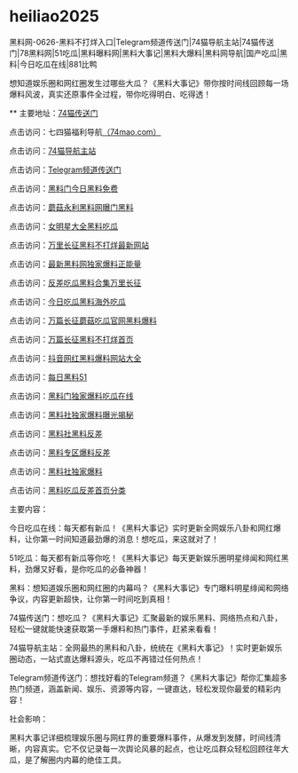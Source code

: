 # heiliao2025
黑料网-0626-黑料不打烊入口|Telegram频道传送门|74猫导航主站|74猫传送门|78黑料网|51吃瓜|黑料曝料网|黑料大事记|黑料大爆料|黑料网导航|国产吃瓜|黑料|今日吃瓜在线|881比鸭

想知道娱乐圈和网红圈发生过哪些大瓜？《黑料大事记》带你按时间线回顾每一场爆料风波，真实还原事件全过程，带你吃得明白、吃得透！

** 主要地址：<a href="https://74mao.com/">74猫传送门</a>

点击访问：七四猫福利导航<a href="https://74mao.com/">（74mao.com）</a>

点击访问：<a href="https://74mao.com/">74猫导航主站</a>

点击访问：<a href="https://74mao.com/">Telegram频道传送门</a>

点击访问：<a href="https://heiliaomenjinriheiliao.pages.dev/">黑料门今日黑料免费</a>

点击访问：<a href="https://moguyongliheiliao.pages.dev/">蘑菇永利黑料网曝门黑料</a>

点击访问：<a href="https://nvmingxingdaquanheiliao.pages.dev/">女明星大全黑料吃瓜</a>

点击访问：<a href="https://wanlichangzhengheiliaobu.pages.dev/">万里长征黑料不打烊最新网站</a>

点击访问：<a href="https://zuixinheiliaowangdujia.pages.dev/">最新黑料网独家爆料正能量</a>

点击访问：<a href="https://fanchachiguaheiliaohe.pages.dev/">反差吃瓜黑料合集万里长征</a>

点击访问：<a href="https://wanpianchangzheng-01.pages.dev/">今日吃瓜黑料海外吃瓜</a>

点击访问：<a href="https://wanpianchangzhengheiliao.pages.dev/">万篇长征蘑菇吃瓜官网黑料爆料</a>

点击访问：<a href="https://moguheiliaowangbao.pages.dev/">万篇长征黑料不打烊首页</a>

点击访问：<a href="https://douyinwanghongheiliao.pages.dev/">抖音网红黑料爆料网站大全</a>

点击访问：<a href="https://meiriheiliao-01.pages.dev/">每日黑料51</a>

点击访问：<a href="https://heiliaomendu.pages.dev/">黑料门独家爆料吃瓜在线</a>

点击访问：<a href="https://heiliaoshedujia.pages.dev/">黑料社独家爆料曝光揭秘</a>

点击访问：<a href="https://heiliaoshehei-99.pages.dev/">黑料社黑料反差</a>

点击访问：<a href="https://heiliaozhuanqu-1.pages.dev/">黑料专区爆料反差</a>

点击访问：<a href="https://heiliaoshe-11.pages.dev/">黑料社独家爆料</a>

点击访问：<a href="https://heiliaochigua12.pages.dev/">黑料吃瓜反差首页分类</a>

主要内容：

今日吃瓜在线：每天都有新瓜！《黑料大事记》实时更新全网娱乐八卦和网红爆料，让你第一时间知道最劲爆的消息！想吃瓜，来这就对了！

51吃瓜：每天都有新瓜等你吃！《黑料大事记》每天更新娱乐圈明星绯闻和网红黑料，劲爆又好看，是你吃瓜的必备神器！

黑料：想知道娱乐圈和网红圈的内幕吗？《黑料大事记》专门曝料明星绯闻和网络争议，内容更新超快，让你第一时间吃到真相！

74猫传送门：想吃瓜？《黑料大事记》汇聚最新的娱乐黑料、网络热点和八卦，轻松一键就能快速获取第一手爆料和热门事件，赶紧来看看！

74猫导航主站：全网最热的黑料和八卦，统统在《黑料大事记》！实时更新娱乐圈动态，一站式直达爆料源头，吃瓜不再错过任何热点！

Telegram频道传送门：想找好看的Telegram频道？《黑料大事记》帮你汇集超多热门频道，涵盖新闻、娱乐、资源等内容，一键直达，轻松发现你最爱的精彩内容！

社会影响：

黑料大事记详细梳理娱乐圈与网红界的重要爆料事件，从爆发到发酵，时间线清晰，内容真实。它不仅记录每一次舆论风暴的起点，也让吃瓜群众轻松回顾往年大瓜，是了解圈内内幕的绝佳工具。

<span style="display:none;">[Canonical link](https://github.com/boo20250626/tai34）</span>
